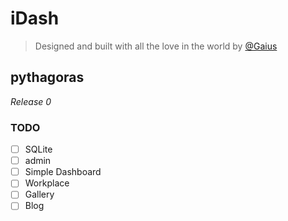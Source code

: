 # iDash

> Designed and built with all the love in the world by [@Gaius](https://github.com/gaiusyao)


## pythagoras 
*Release 0*

### TODO

- [ ] SQLite
- [ ] admin
- [ ] Simple Dashboard
- [ ] Workplace
- [ ] Gallery
- [ ] Blog